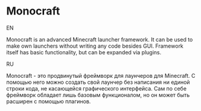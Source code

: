 Monocraft
=========
   
  EN

Monocraft is an advanced Minecraft launcher framework. 
It can be used to make own launchers without writing any code besides GUI. 
Framework itself has basic functionality, but can be expanded via plugins.

  RU

Monocraft - это продвинутый фреймворк для лаунчеров для Minecraft.
С помощью него можно создать свой лаунчер без написания ни единой строки кода, 
не касающейся графического интерфейса.
Сам по себе фреймворк обладает лишь базовым функционалом, но он может быть 
расширен с помощью плагинов.